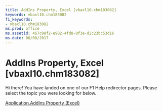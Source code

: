 ```yaml
---
title: AddIns Property, Excel [vbaxl10.chm183082]
keywords: vbaxl10.chm183082
f1_keywords:
- vbaxl10.chm183082
ms.prod: office
ms.assetid: 467c98f2-e982-4fd8-8f3e-d2c23bc53d16
ms.date: 06/08/2017
---
```



# AddIns Property, Excel [vbaxl10.chm183082]

Hi there! You have landed on one of our F1 Help redirector pages. Please select the topic you were looking for below.

[Application.AddIns Property (Excel)](http://msdn.microsoft.com/library/0798690a-910a-b832-e143-df51d7c061ca%28Office.15%29.aspx)

